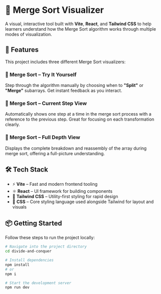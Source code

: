 <!-- npm create vite@latest -->

# 🧩 Merge Sort Visualizer

A visual, interactive tool built with **Vite**, **React**, and **Tailwind CSS** to help learners understand how the Merge Sort algorithm works through multiple modes of visualization.

## 🚀 Features

This project includes three different Merge Sort visualizers:

### 🔹 Merge Sort – Try It Yourself  
Step through the algorithm manually by choosing when to **"Split"** or **"Merge"** subarrays. Get instant feedback as you interact.

### 🔹 Merge Sort – Current Step View  
Automatically shows one step at a time in the merge sort process with a reference to the previous step. Great for focusing on each transformation clearly.

### 🔹 Merge Sort – Full Depth View  
Displays the complete breakdown and reassembly of the array during merge sort, offering a full-picture understanding.

## 🛠️ Tech Stack

- ⚡ **Vite** – Fast and modern frontend tooling  
- ⚛️ **React** – UI framework for building components  
- 🎨 **Tailwind CSS** – Utility-first styling for rapid design  
- 🧾 **CSS** – Core styling language used alongside Tailwind for layout and visuals


## 📦 Getting Started

Follow these steps to run the project locally:

```bash
# Navigate into the project directory
cd divide-and-conquer

# Install dependencies
npm install
# or
npm i

# Start the development server
npm run dev
